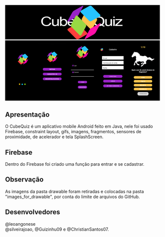 <img src=cubei.png/>
<img src=olaa.png/>

## Apresentação
O CubeQuiz é um aplicativo mobile Android feito em Java, nele foi usado Firebase, constraint layout, gifs, imagens, fragmentos, sensores de proximidade, de acelerador e tela SplashScreen.

## Firebase 
Dentro do Firebase foi criado uma função para entrar e se cadastrar. 

## Observação 
As imagens da pasta drawable foram retiradas e colocadas na pasta "images_for_drawable", por conta do limite de arquivos do GitHub.


## Desenvolvedores
 @leoangonese  
 @silveirajoao, @Guizinhu09 e @ChristianSantos07.
